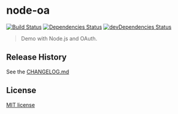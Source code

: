 # node-oa
[![Build Status](https://travis-ci.org/martinjezek/node-oa.svg?branch=master)](https://travis-ci.org/martinjezek/node-oa)
[![Dependencies Status](https://david-dm.org/martinjezek/node-oa.svg)](https://david-dm.org/martinjezek/node-oa#info=dependencies&view=table)
[![devDependencies Status](https://david-dm.org/martinjezek/node-oa/dev-status.svg)](https://david-dm.org/martinjezek/node-oa#info=devDependencies)

> Demo with Node.js and OAuth.

## Release History

See the [CHANGELOG.md](https://github.com/martinjezek/node-oa/blob/master/CHANGELOG.md)

## License

[MIT license](https://raw.githubusercontent.com/martinjezek/node-oa/master/LICENSE)
